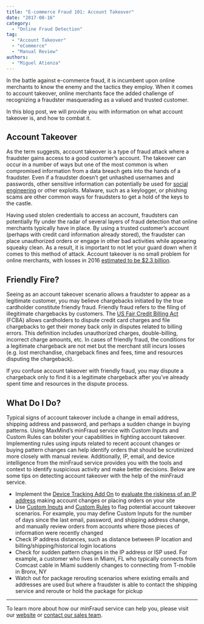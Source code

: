```yaml
---
title: "E-commerce Fraud 101: Account Takeover"
date: "2017-08-16"
category:
  - "Online Fraud Detection"
tag:
  - "Account Takeover"
  - "eCommerce"
  - "Manual Review"
authors:
  - "Miguel Atienza"
---
```


In the battle against e-commerce fraud, it is incumbent upon online merchants to
know the enemy and the tactics they employ. When it comes to account takeover,
online merchants face the added challenge of recognizing a fraudster
masquerading as a valued and trusted customer.

In this blog post, we will provide you with information on what account takeover
is, and how to combat it.

## Account Takeover

As the term suggests, account takeover is a type of fraud attack where a
fraudster gains access to a good customer’s account. The takeover can occur in a
number of ways but one of the most common is when compromised information from a
data breach gets into the hands of a fraudster. Even if a fraudster doesn’t get
unhashed usernames and passwords, other sensitive information can potentially be
used for [social
engineering](https://en.wikipedia.org/wiki/Social_engineering_\(security\)) or
other exploits. Malware, such as a keylogger, or phishing scams are other common
ways for fraudsters to get a hold of the keys to the castle.

Having used stolen credentials to access an account, fraudsters can potentially
fly under the radar of several layers of fraud detection that online merchants
typically have in place. By using a trusted customer’s account (perhaps with
credit card information already stored), the fraudster can place unauthorized
orders or engage in other bad activities while appearing squeaky clean. As a
result, it is important to not let your guard down when it comes to this method
of attack. Account takeover is no small problem for online merchants, with
losses in 2016 [estimated to be $2.3
billion](https://www.javelinstrategy.com/press-release/identity-fraud-hits-record-high-154-million-us-victims-2016-16-percent-according-new).

## Friendly Fire?

Seeing as an account takeover scenario allows a fraudster to appear as a
legitimate customer, you may believe chargebacks initiated by the true
cardholder constitute friendly fraud. Friendly fraud refers to the filing of
illegitimate chargebacks by customers. The [US Fair Credit Billing
Act](https://www.consumer.ftc.gov/articles/0219-disputing-credit-card-charges)
(FCBA) allows cardholders to dispute credit card charges and file chargebacks to
get their money back only in disputes related to billing errors. This definition
includes unauthorized charges, double-billing, incorrect charge amounts, etc. In
cases of friendly fraud, the conditions for a legitimate chargeback are not met
but the merchant still incurs losses (e.g. lost merchandise, chargeback fines
and fees, time and resources disputing the chargeback).

If you confuse account takeover with friendly fraud, you may dispute a
chargeback only to find it is a legitimate chargeback after you’ve already spent
time and resources in the dispute process.

## What Do I Do?

Typical signs of account takeover include a change in email address, shipping
address and password, and perhaps a sudden change in buying patterns. Using
MaxMind’s minFraud service with Custom Inputs and Custom Rules can bolster your
capabilities in fighting account takeover. Implementing rules using inputs
related to recent account changes or buying pattern changes can help identify
orders that should be scrutinized more closely with manual review. Additionally,
IP, email, and device intelligence from the minFraud service provides you with
the tools and context to identify suspicious activity and make better decisions.
Below are some tips on detecting account takeover with the help of the minFraud
service.

* Implement the [Device Tracking Add
  On](https://www.maxmind.com/en/minfraud-device-tracking) to [evaluate the
  riskiness of an IP
  address](https://www.maxmind.com/en/explanation-of-minfraud-riskscore) making
  account changes or placing orders on your site
* Use [Custom Inputs](https://www.maxmind.com/en/minfraud-custom-inputs) and
  [Custom Rules](https://www.maxmind.com/en/minfraud-custom-rules) to flag
  potential account takeover scenarios. For example, you may define Custom Inputs
  for the number of days since the last email, password, and shipping address
  change, and manually review orders from accounts where those pieces of
  information were recently changed
* Check IP address distances, such as distance between IP location and
  billing/shipping/historical login locations
* Check for sudden pattern changes in the IP address or ISP used. For example, a
  customer who lives in Miami, FL who typically connects from Comcast cable in
  Miami suddenly changes to connecting from T-mobile in Bronx, NY
* Watch out for package rerouting scenarios where existing emails and addresses
  are used but where a fraudster is able to contact the shipping service and
  reroute or hold the package for pickup

***

To learn more about how our minFraud service can help you, please visit our
[website](https://www.maxmind.com/en/minfraud-services) or [contact our sales
team](https://www.maxmind.com/en/sales_contact).
